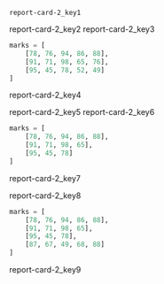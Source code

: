 ```ngMeta
report-card-2_key1
```

report-card-2_key2
report-card-2_key3


```python
marks = [
    [78, 76, 94, 86, 88],
    [91, 71, 98, 65, 76],
    [95, 45, 78, 52, 49]
]
```
report-card-2_key4


report-card-2_key5
report-card-2_key6


```python
marks = [
    [78, 76, 94, 86, 88],
    [91, 71, 98, 65],
    [95, 45, 78]
]
```
report-card-2_key7


report-card-2_key8


```python
marks = [
    [78, 76, 94, 86, 88],
    [91, 71, 98, 65],
    [95, 45, 78],
    [87, 67, 49, 68, 88]
]
```
report-card-2_key9


